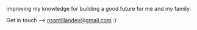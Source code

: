 improving my knowledge for building a good future for me and my family. 

Get in touch --> nsantillandev@gmail.com :)
